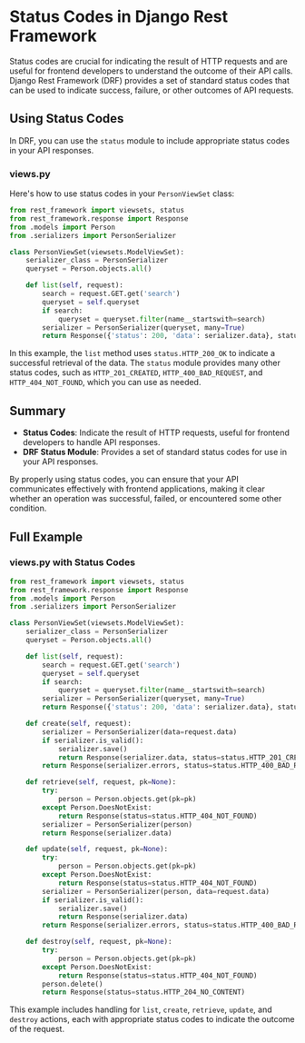 # Status Codes in Django Rest Framework

Status codes are crucial for indicating the result of HTTP requests and are useful for frontend developers to understand the outcome of their API calls. Django Rest Framework (DRF) provides a set of standard status codes that can be used to indicate success, failure, or other outcomes of API requests.

## Using Status Codes

In DRF, you can use the `status` module to include appropriate status codes in your API responses.

### views.py

Here's how to use status codes in your `PersonViewSet` class:

```python
from rest_framework import viewsets, status
from rest_framework.response import Response
from .models import Person
from .serializers import PersonSerializer

class PersonViewSet(viewsets.ModelViewSet):
    serializer_class = PersonSerializer
    queryset = Person.objects.all()

    def list(self, request):
        search = request.GET.get('search')
        queryset = self.queryset
        if search:
            queryset = queryset.filter(name__startswith=search)
        serializer = PersonSerializer(queryset, many=True)
        return Response({'status': 200, 'data': serializer.data}, status=status.HTTP_200_OK)
```

In this example, the `list` method uses `status.HTTP_200_OK` to indicate a successful retrieval of the data. The `status` module provides many other status codes, such as `HTTP_201_CREATED`, `HTTP_400_BAD_REQUEST`, and `HTTP_404_NOT_FOUND`, which you can use as needed.

## Summary

- **Status Codes**: Indicate the result of HTTP requests, useful for frontend developers to handle API responses.
- **DRF Status Module**: Provides a set of standard status codes for use in your API responses.

By properly using status codes, you can ensure that your API communicates effectively with frontend applications, making it clear whether an operation was successful, failed, or encountered some other condition.

## Full Example

### views.py with Status Codes

```python
from rest_framework import viewsets, status
from rest_framework.response import Response
from .models import Person
from .serializers import PersonSerializer

class PersonViewSet(viewsets.ModelViewSet):
    serializer_class = PersonSerializer
    queryset = Person.objects.all()

    def list(self, request):
        search = request.GET.get('search')
        queryset = self.queryset
        if search:
            queryset = queryset.filter(name__startswith=search)
        serializer = PersonSerializer(queryset, many=True)
        return Response({'status': 200, 'data': serializer.data}, status=status.HTTP_200_OK)

    def create(self, request):
        serializer = PersonSerializer(data=request.data)
        if serializer.is_valid():
            serializer.save()
            return Response(serializer.data, status=status.HTTP_201_CREATED)
        return Response(serializer.errors, status=status.HTTP_400_BAD_REQUEST)

    def retrieve(self, request, pk=None):
        try:
            person = Person.objects.get(pk=pk)
        except Person.DoesNotExist:
            return Response(status=status.HTTP_404_NOT_FOUND)
        serializer = PersonSerializer(person)
        return Response(serializer.data)

    def update(self, request, pk=None):
        try:
            person = Person.objects.get(pk=pk)
        except Person.DoesNotExist:
            return Response(status=status.HTTP_404_NOT_FOUND)
        serializer = PersonSerializer(person, data=request.data)
        if serializer.is_valid():
            serializer.save()
            return Response(serializer.data)
        return Response(serializer.errors, status=status.HTTP_400_BAD_REQUEST)

    def destroy(self, request, pk=None):
        try:
            person = Person.objects.get(pk=pk)
        except Person.DoesNotExist:
            return Response(status=status.HTTP_404_NOT_FOUND)
        person.delete()
        return Response(status=status.HTTP_204_NO_CONTENT)
```

This example includes handling for `list`, `create`, `retrieve`, `update`, and `destroy` actions, each with appropriate status codes to indicate the outcome of the request.
